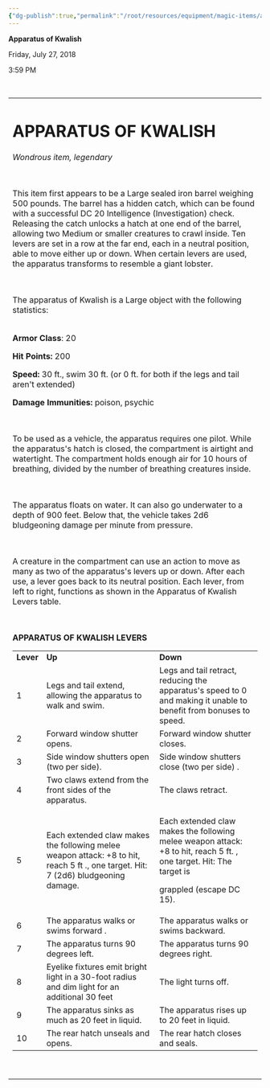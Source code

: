 ```yaml
---
{"dg-publish":true,"permalink":"/root/resources/equipment/magic-items/apparatus-of-kwalish/","title":"Apparatus of Kwalish"}
---
```



**Apparatus of Kwalish**

Friday, July 27, 2018

3:59 PM

 

<table><tbody><tr class="odd"><td><h1 id="apparatus-of-kwalish"><strong>APPARATUS OF KWALISH</strong></h1><p><em>Wondrous item, legendary</em></p><p> </p><p>This item first appears to be a Large sealed iron barrel weighing 500 pounds. The barrel has a hidden catch, which can be found with a successful DC 20 Intelligence (Investigation) check. Releasing the catch unlocks a hatch at one end of the barrel, allowing two Medium or smaller creatures to crawl inside. Ten levers are set in a row at the far end, each in a neutral position, able to move either up or down. When certain levers are used, the apparatus transforms to resemble a giant lobster.</p><p> </p><p>The apparatus of Kwalish is a Large object with the following statistics:</p><p><strong><br />
Armor Class</strong>: 20</p><p><strong>Hit Points:</strong> 200</p><p><strong>Speed:</strong> 30 ft., swim 30 ft. (or 0 ft. for both if the legs and tail aren't extended)</p><p><strong>Damage Immunities:</strong> poison, psychic</p><p> </p><p>To be used as a vehicle, the apparatus requires one pilot. While the apparatus's hatch is closed, the compartment is airtight and watertight. The compartment holds enough air for 10 hours of breathing, divided by the number of breathing creatures inside.</p><p> </p><p>The apparatus floats on water. It can also go underwater to a depth of 900 feet. Below that, the vehicle takes 2d6 bludgeoning damage per minute from pressure.</p><p> </p><p>A creature in the compartment can use an action to move as many as two of the apparatus's levers up or down. After each use, a lever goes back to its neutral position. Each lever, from left to right, functions as shown in the Apparatus of Kwalish Levers table.</p><p> </p><p><strong>APPARATUS OF KWALISH LEVERS</strong></p><table><tbody><tr class="odd"><td><strong>Lever</strong></td><td><strong>Up</strong></td><td><strong>Down</strong></td></tr><tr class="even"><td>1</td><td>Legs and tail extend, allowing the apparatus to walk and swim.</td><td>Legs and tail retract, reducing the apparatus's speed to 0 and making it unable to benefit from bonuses to speed.</td></tr><tr class="odd"><td>2</td><td>Forward window shutter opens.</td><td>Forward window shutter closes.</td></tr><tr class="even"><td>3</td><td>Side window shutters open (two per side).</td><td>Side window shutters close (two per side) .</td></tr><tr class="odd"><td>4</td><td>Two claws extend from the front sides of the apparatus.</td><td>The claws retract.</td></tr><tr class="even"><td>5</td><td>Each extended claw makes the following melee weapon attack: +8 to hit, reach 5 ft ., one target. Hit: 7 (2d6) bludgeoning damage.</td><td><p>Each extended claw makes the following melee weapon attack: +8 to hit, reach 5 ft. , one target. Hit: The target is</p><p>grappled (escape DC 15).</p></td></tr><tr class="odd"><td>6</td><td>The apparatus walks or swims forward .</td><td>The apparatus walks or swims backward.</td></tr><tr class="even"><td>7</td><td>The apparatus turns 90 degrees left.</td><td>The apparatus turns 90 degrees right.</td></tr><tr class="odd"><td>8</td><td>Eyelike fixtures emit bright light in a 30-foot radius and dim light for an additional 30 feet</td><td>The light turns off.</td></tr><tr class="even"><td>9</td><td>The apparatus sinks as much as 20 feet in liquid.</td><td>The apparatus rises up to 20 feet in liquid.</td></tr><tr class="odd"><td>10</td><td>The rear hatch unseals and opens.</td><td>The rear hatch closes and seals.</td></tr></tbody></table><p> </p></td></tr></tbody></table>
